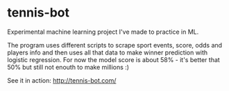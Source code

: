 # tennis-bot
Experimental machine learning project I've made to practice in ML.

The program uses different scripts to scrape sport events, score, odds and players info and then uses all that data to make winner prediction with logistic regression.
For now the model score is about 58% - it's better that 50% but still not enouth to make millions :)

See it in action:
http://tennis-bot.com/
